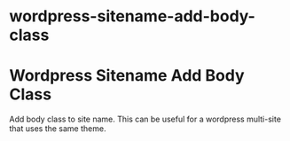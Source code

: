# wordpress-sitename-add-body-class
<h1>Wordpress Sitename Add Body Class</h1>
<p>Add body class to site name. This can be useful for a wordpress multi-site that uses the same theme. </p>
